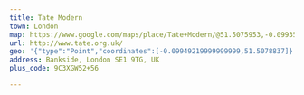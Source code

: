 ```yaml
---
title: Tate Modern
town: London
map: https://www.google.com/maps/place/Tate+Modern/@51.5075953,-0.0993564,15z/data=!4m2!3m1!1s0x0:0x1ffc6f23e06b9be7?sa=X&ved=1t%3A2428&ictx=111
url: http://www.tate.org.uk/
geo: '{"type":"Point","coordinates":[-0.09949219999999999,51.5078837]}'
address: Bankside, London SE1 9TG, UK
plus_code: 9C3XGW52+56

---
```


